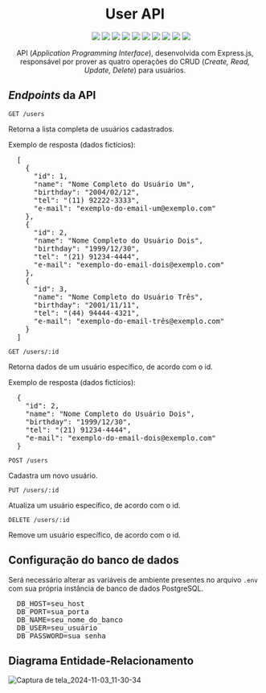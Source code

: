 <div align="center">
  <h1>User API</h1>
  <ul>
    <img src="https://img.shields.io/badge/JAVASCRIPT-ES6-purple" />
    <img src="https://img.shields.io/badge/EXPRESS.JS-4.21.1-blue" />
    <img src="https://img.shields.io/badge/NODEMON-3.1.7-indigo" />
    <img src="https://img.shields.io/badge/PG-8.13.1-red" />
    <img src="https://img.shields.io/badge/PG HSTORE-2.3.4-orange" />
    <img src="https://img.shields.io/badge/SEQUELIZE-6.37.5-cyan" />
    <img src="https://img.shields.io/badge/DOTENV-16.4.5-magenta" />
    <img src="https://img.shields.io/badge/POSTGRESQL-15.8-pink" />
    <img src="https://img.shields.io/badge/STATUS-DEVELOPMENT-green" />
    <img src="https://img.shields.io/badge/LICENSE-MIT-yellow" />
  </ul>
  <p>API (<em>Application Programming Interface</em>), desenvolvida com Express.js, responsável por prover as quatro operações do CRUD (<em>Create, Read, Update, Delete</em>) para usuários.</p>
</div>

<h2><em>Endpoints</em> da API</h2>

<code>GET /users</code>

<p>Retorna a lista completa de usuários cadastrados.</p>

<p>Exemplo de resposta (dados fictícios):</p>

<pre>
  [
    {
      "id": 1,
      "name": "Nome Completo do Usuário Um",
      "birthday": "2004/02/12",
      "tel": "(11) 92222-3333",
      "e-mail": "exemplo-do-email-um@exemplo.com"
    },
    {
      "id": 2,
      "name": "Nome Completo do Usuário Dois",
      "birthday": "1999/12/30",
      "tel": "(21) 91234-4444",
      "e-mail": "exemplo-do-email-dois@exemplo.com"
    },
    {
      "id": 3,
      "name": "Nome Completo do Usuário Três",
      "birthday": "2001/11/11",
      "tel": "(44) 94444-4321",
      "e-mail": "exemplo-do-email-três@exemplo.com"
    }
  ]
</pre>

<code>GET /users/:id</code>

<p>Retorna dados de um usuário específico, de acordo com o id.</p>

<p>Exemplo de resposta (dados fictícios):</p>

<pre>
  {
    "id": 2,
    "name": "Nome Completo do Usuário Dois",
    "birthday": "1999/12/30",
    "tel": "(21) 91234-4444",
    "e-mail": "exemplo-do-email-dois@exemplo.com"
  }
</pre>

<code>POST /users</code>

<p>Cadastra um novo usuário.</p>

<code>PUT /users/:id</code>

<p>Atualiza um usuário específico, de acordo com o id.</p>

<code>DELETE /users/:id</code>

<p>Remove um usuário específico, de acordo com o id.</p>

<h2>Configuração do banco de dados</h2>

<p>Será necessário alterar as variáveis de ambiente presentes no arquivo <code>.env</code> com sua própria instância de banco de dados PostgreSQL.</p>

<pre>
  DB_HOST=seu_host
  DB_PORT=sua_porta
  DB_NAME=seu_nome_do_banco
  DB_USER=seu_usuário
  DB_PASSWORD=sua_senha
</pre>

<h2>Diagrama Entidade-Relacionamento</h2>

![Captura de tela_2024-11-03_11-30-34](https://github.com/user-attachments/assets/3c05bcaa-cc3c-4c21-8bb2-9828c443b7ae)
